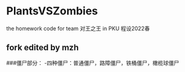 # PlantsVSZombies
the homework code for team 对王之王 in PKU 程设2022春


## fork edited by mzh

###僵尸部分：
-四种僵尸：普通僵尸，路障僵尸，铁桶僵尸，橄榄球僵尸
